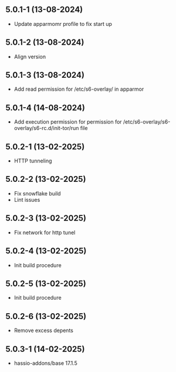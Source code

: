 ## 5.0.1-1 (13-08-2024)

- Update apparmomr profile to fix start up

## 5.0.1-2 (13-08-2024)

- Align version

## 5.0.1-3 (13-08-2024)

- Add read permission for /etc/s6-overlay/ in apparmor

## 5.0.1-4 (14-08-2024)

- Add execution permission for permission for /etc/s6-overlay/s6-overlay/s6-rc.d/init-tor/run file

## 5.0.2-1 (13-02-2025)

- HTTP tunneling

## 5.0.2-2 (13-02-2025)

- Fix snowflake build
- Lint issues

## 5.0.2-3 (13-02-2025)

- Fix network for http tunel

## 5.0.2-4 (13-02-2025)

- Init build procedure

## 5.0.2-5 (13-02-2025)

- Init build procedure

## 5.0.2-6 (13-02-2025)

- Remove excess depents

## 5.0.3-1 (14-02-2025)

- hassio-addons/base 17.1.5
